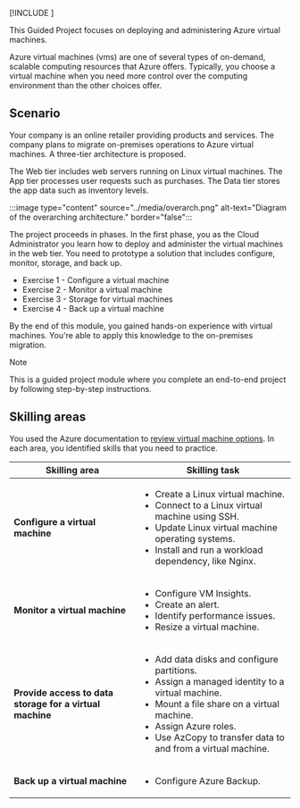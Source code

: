 [!INCLUDE [](../../../includes/wwl/ai-contribution-notes.md)]

This Guided Project focuses on deploying and administering Azure virtual machines. 

Azure virtual machines (vms) are one of several types of on-demand, scalable computing resources that Azure offers. Typically, you choose a virtual machine when you need more control over the computing environment than the other choices offer. 

## Scenario

Your company is an online retailer providing products and services. The company plans to migrate on-premises operations to Azure virtual machines. A three-tier architecture is proposed.

The Web tier includes web servers running on Linux virtual machines. The App tier processes user requests such as purchases. The Data tier stores the app data such as inventory levels. 

:::image type="content" source="../media/overarch.png" alt-text="Diagram of the overarching architecture." border="false":::

The project proceeds in phases. In the first phase, you as the Cloud Administrator you learn how to deploy and administer the virtual machines in the web tier. You need to prototype a solution that includes configure, monitor, storage, and back up. 

- Exercise 1 - Configure a virtual machine
- Exercise 2 - Monitor a virtual machine
- Exercise 3 - Storage for virtual machines
- Exercise 4 - Back up a virtual machine

By the end of this module, you gained hands-on experience with virtual machines. You're able to apply this knowledge to the on-premises migration. 

> [!NOTE]
> This is a guided project module where you complete an end-to-end project by following step-by-step instructions. 

## Skilling areas

You used the Azure documentation to [review virtual machine options](/azure/virtual-machines/). In each area, you identified skills that you need to practice.

| Skilling area | Skilling task |
| --- | --- | 
| **Configure a virtual machine** | <ul><li> Create a Linux virtual machine. </li><li> Connect to a Linux virtual machine using SSH.</li><li> Update Linux virtual machine operating systems. </li><li> Install and run a workload dependency, like Nginx. </li></ul> |
| **Monitor a virtual machine** |<ul><li> Configure VM Insights. </li><li>  Create an alert.</li><li> Identify performance issues. </li><li> Resize a virtual machine. </li></ul> |
| **Provide access to data storage for a virtual machine** | <ul><li>  Add data disks and configure partitions. </li><li> Assign a managed identity to a virtual machine. </li><li> Mount a file share on a virtual machine. </li><li> Assign Azure roles. </li><li> Use AzCopy to transfer data to and from a virtual machine.  </li></ul>  |
| **Back up a virtual machine** | <ul><li> Configure Azure Backup. </li></ul> |

